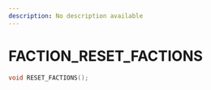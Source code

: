 ```yaml
---
description: No description available 
---
```


# FACTION\_RESET_FACTIONS

```cpp
void RESET_FACTIONS();
```